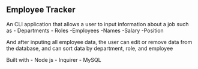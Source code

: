 ## Employee Tracker

An CLI application that allows a user to input information about a job such as
    - Departments
    - Roles
    -Employees
        -Names
        -Salary
        -Position

And after inputing all employee data, the user can edit or remove data from the database,
and can sort data by department, role, and employee

Built with
    - Node js
    - Inquirer
    - MySQL